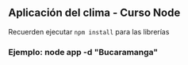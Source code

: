 ## Aplicación del clima - Curso Node

Recuerden ejecutar ``` npm install ``` para las librerías

### Ejemplo: node app -d "Bucaramanga"